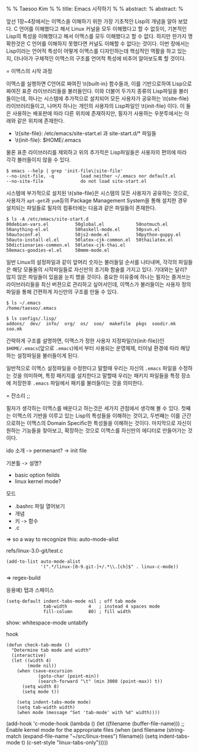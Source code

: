 %
% Taesoo Kim
%
% title: Emacs 시작하기
%
% abstract: 
% abstract: 
%

앞선 1장~4장에서는 이맥스을 이해하기 위한 가장 기초적인 Lisp의 개념을 알아
보았다. C 언어를 이해했다고 해서 Linux 커널을 모두 이해했다고 할 수 없듯이,
기본적인 Lisp의 특성을 이해했다고 해서 이맥스를 모두 이해했다고 할 수
없다. 하지만 한가지 명확한것은 C 언어를 이해하지 못했다면 커널도 이해할 수
없다는 것이다. 이번 장에서는 Lisp이라는 언어적 특성이 어떻게 이맥스를
디자인하는데 핵심적인 역활을 하고 있는지, 더나아가 구체적인 이맥스의 구조를
언어적 특성에 비추어 알아보도록 할 것이다.

= 이맥스의 시작 과정

이맥스를 실행하면 C언어로 짜여진 \t{built-in} 함수들과, 이를 기반으로하여
Lisp으로 짜여진 표준 라이브러리들을 불러들인다. 이와 더불어 두가지 종류의
Lisp파일을 불러들이는데, 하나는 시스템에 추가적으로 설치되어 모든 사용자가
공유하는 \t{site-file} 라이브러리들이고, 나머지 하나는 개인의 사용자의 Lisp파일인
\t{init-file} 이다. 이 둘은 사용하는 배포판에 따라 다른 위치에 존재하지만,
필자가 사용하는 우분투에서는 아래와 같은 위치에 존재한다. 

- \t{site-file}: /etc/emacs/site-start.el 과 site-start.d/* 파일들
- \t{init-file}: $HOME/.emacs

물론 표준 라이브러리를 제외하고 위의 추가적은 Lisp파일들은 사용자의 편의에 따라
각각 불러들이지 않을 수 있다.

~~~~~~~~~~~~~~~~~~~~~~~~~~~~~~~~~~~~~~~~~~~~~~~~~~~~~~~~~~~~~~~~~~~~~~~~~~{.sh}
$ emacs --help | grep 'init-file\|site-file'
--no-init-file, -q          load neither ~/.emacs nor default.el
--no-site-file              do not load site-start.el
~~~~~~~~~~~~~~~~~~~~~~~~~~~~~~~~~~~~~~~~~~~~~~~~~~~~~~~~~~~~~~~~~~~~~~~~~~~~~~~

시스템에 부가적으로 설치된 \t{site-file}은 시스템의 모든 사용자가 공유하는
것으로, 사용자가 `apt-get`과 `yum`등의 Package Management System을 통해 설치한 경우
설치되는 파일들로 필자의 컴퓨터에는 다음과 같은 파일들이 존재한다.

~~~~~~~~~~~~~~~~~~~~~~~~~~~~~~~~~~~~~~~~~~~~~~~~~~~~~~~~~~~~~~~~~~~~~~~~~~{.sh}
$ ls -A /etc/emacs/site-start.d
00debian-vars.el          50global.el            50notmuch.el
50anything-el.el          50haskell-mode.el      50psvn.el
50autoconf.el             50js2-mode.el          50python-guppy.el
50auto-install-el.el      50latex-cjk-common.el  50thailatex.el
50dictionaries-common.el  50latex-cjk-thai.el
50emacs-goodies-el.el     50mmm-mode.el
~~~~~~~~~~~~~~~~~~~~~~~~~~~~~~~~~~~~~~~~~~~~~~~~~~~~~~~~~~~~~~~~~~~~~~~~~~~~~~~

일반 Linux의 설정파일과 같이 앞머리 숫자는 불러들일 순서를 나타내며, 각각의
파일들은 해당 모듈들의 시작파일들로 자신만의 초기화 함술를 가지고 있다. 기대와는
달리? 많지 않은 파일들이 있음을 눈치 챘을 것이다. 중요한 이유중에 하나는 필자는
즐겨쓰는 라이브러리들을 최신 버젼으로 관리하고 싶어서인데, 이맥스가 불러들이는
사용자 정의 파일을 통해 간편하게 자신만의 구조를 만들 수 있다.

~~~~~~~~~~~~~~~~~~~~~~~~~~~~~~~~~~~~~~~~~~~~~~~~~~~~~~~~~~~~~~~~~~~~~~~~~~{.sh}
$ ls ~/.emacs
/home/taesoo/.emacs

$ ls configs/.lisp/
addons/  dev/  info/  org/  os/  soo/  makefile  pkgs  soodir.mk  soo.mk
~~~~~~~~~~~~~~~~~~~~~~~~~~~~~~~~~~~~~~~~~~~~~~~~~~~~~~~~~~~~~~~~~~~~~~~~~~~~~~~

간략하게 구조를 설명하면, 이맥스가 정한 사용자 지정파일(\t{init-file})인
`$HOME/.emacs`(앞으로 `.emacs`)에서 부터 사용되는 운영체제, 터미널 환경에 따라 해당하는
설정파일을 불러들이게 된다. 

일반적으로 이맥스 설정파일을 수정한다고 말할때 우리는 자신의 `.emacs` 파일을
수정하는 것을 의미하며, 특정 패키지를 설치한다고 말할때 우리는 패키지 파일들을
특정 장소에 저장한후 `.emacs` 파일에서 패키를 불러들이는 것을 의미한다.

= 잔소리 ;;

필자가 생각하는 이맥스를 배운다고 하는것은 세가지 관점에서 생각해 볼 수
있다. 첫째는 이맥스의 기반을 이루고 있는 Lisp의 특성들을 이해하는 것이고,
두번째는 이를 근간으로하는 이맥스의 Domain Specific한 특성들을 이해하는
것이다. 마지막으로 자신이 원하는 기능들을 찾아보고, 확장하는 것으로 이맥스를
자신만의 에디터로 만들어가는 것이다.

ido 소개
-> permenant?
-> init file

기본틀 -> 설명?
- basic option feilds
- linux kernel mode?

모드
- .bashrc 파일 열어보기
- 개념
- 키 -> 함수
- .c

=> so a way to recognize this: auto-mode-alist

refs/linux-3.0-git/test.c
~~~~~~~~~~~~~~~~~~~~~~~~~~~~~~~~~~~~~~~~~~~~~~~~~~~~~~~~~~~~~~~~~~~~~~~~~~{.cl}
(add-to-list auto-mode-alist
             '(".*/linux-[0-9.git-]+/.*\\.[ch]$" . linux-c-mode))
~~~~~~~~~~~~~~~~~~~~~~~~~~~~~~~~~~~~~~~~~~~~~~~~~~~~~~~~~~~~~~~~~~~~~~~~~~~~~~~

=> regex-build

응용예) 탭과 스페이스

~~~~~~~~~~~~~~~~~~~~~~~~~~~~~~~~~~~~~~~~~~~~~~~~~~~~~~~~~~~~~~~~~~~~~~~~~~{.cl}
(setq-default indent-tabs-mode nil ; off tab mode
              tab-width        4   ; instead 4 spaces mode
              fill-column      80) ; fill width
~~~~~~~~~~~~~~~~~~~~~~~~~~~~~~~~~~~~~~~~~~~~~~~~~~~~~~~~~~~~~~~~~~~~~~~~~~~~~~~

show:
 whitespace-mode
 untabify

hook

~~~~~~~~~~~~~~~~~~~~~~~~~~~~~~~~~~~~~~~~~~~~~~~~~~~~~~~~~~~~~~~~~~~~~~~~~~{.cl}
(defun check-tab-mode ()
  "Determine tab mode and width"
  (interactive)
  (let ((width 4)
        (mode nil))
    (when (save-excursion
            (goto-char (point-min))
            (search-forward "\t" (min 3000 (point-max)) t))
      (setq width 8)
      (setq mode t))

    (setq indent-tabs-mode mode)
    (setq tab-width width)
    (when mode (message "Set 'tab-mode' with %d" width))))
~~~~~~~~~~~~~~~~~~~~~~~~~~~~~~~~~~~~~~~~~~~~~~~~~~~~~~~~~~~~~~~~~~~~~~~~~~~~~~~
    
(add-hook 'c-mode-hook
          (lambda ()
            (let ((filename (buffer-file-name)))
              ;; Enable kernel mode for the appropriate files
              (when (and filename
                         (string-match (expand-file-name "~/src/linux-trees")
                                       filename))
                (setq indent-tabs-mode t)
                (c-set-style "linux-tabs-only")))))